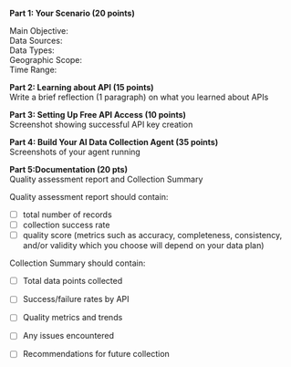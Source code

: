 **Part 1: Your Scenario (20 points)**

Main Objective:   
Data Sources:   
Data Types:   
Geographic Scope:   
Time Range:

**Part 2: Learning about API (15 points)**  
Write a brief reflection (1 paragraph) on what you learned about APIs

**Part 3: Setting Up Free API Access (10 points)**  
Screenshot showing successful API key creation

**Part 4: Build Your AI Data Collection Agent (35 points)**  
Screenshots of your agent running

**Part 5:Documentation (20 pts)**  
Quality assessment report  and Collection Summary

Quality assessment report should contain:

- [ ] total number of records  
- [ ] collection success rate  
- [ ] quality score (metrics such as accuracy, completeness, consistency, and/or validity which you choose will depend on your data plan)

Collection Summary should contain:

- [ ] Total data points collected  
- [ ] Success/failure rates by API  
- [ ] Quality metrics and trends  
- [ ] Any issues encountered  
- [ ] Recommendations for future collection

